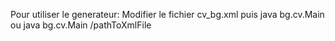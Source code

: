 Pour utiliser le generateur:
Modifier le fichier cv_bg.xml  puis java bg.cv.Main
ou
java bg.cv.Main /pathToXmlFile
